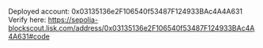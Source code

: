 Deployed account: 0x03135136e2F106540f53487F124933BAc4A4A631
Verify here: https://sepolia-blockscout.lisk.com/address/0x03135136e2F106540f53487F124933BAc4A4A631#code